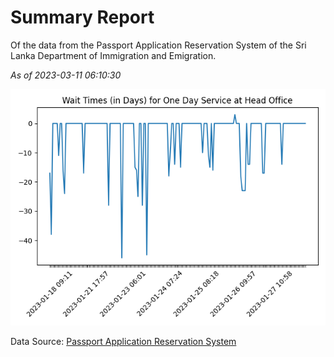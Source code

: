 # Summary Report

Of the data from the Passport Application Reservation System of the Sri Lanka Department of Immigration and Emigration.

*As of 2023-03-11 06:10:30*

![Wait Time Chart](summary.wait_time_chart.png)

Data Source: [Passport Application Reservation System](https://eservices.immigration.gov.lk:8443/appointment/pages/reservationApplication.xhtml)